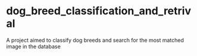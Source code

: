 # dog_breed_classification_and_retrival
A project aimed to classify dog breeds and search for the most matched image in the database
